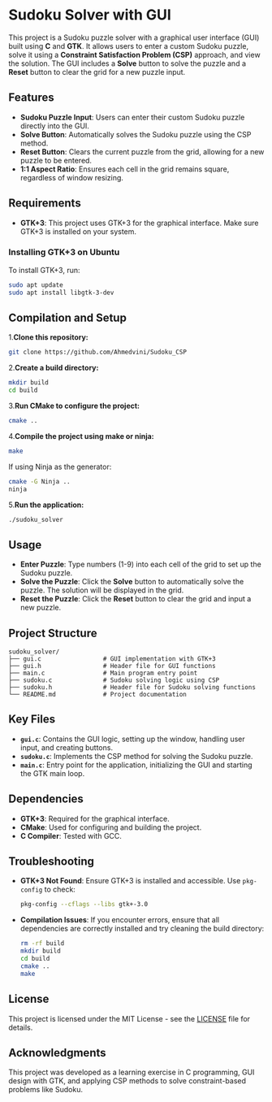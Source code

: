 # Sudoku Solver with GUI

This project is a Sudoku puzzle solver with a graphical user interface (GUI) built using **C** and **GTK**. It allows users to enter a custom Sudoku puzzle, solve it using a **Constraint Satisfaction Problem (CSP)** approach, and view the solution. The GUI includes a **Solve** button to solve the puzzle and a **Reset** button to clear the grid for a new puzzle input.

## Features

- **Sudoku Puzzle Input**: Users can enter their custom Sudoku puzzle directly into the GUI.
- **Solve Button**: Automatically solves the Sudoku puzzle using the CSP method.
- **Reset Button**: Clears the current puzzle from the grid, allowing for a new puzzle to be entered.
- **1:1 Aspect Ratio**: Ensures each cell in the grid remains square, regardless of window resizing.

## Requirements

- **GTK+3**: This project uses GTK+3 for the graphical interface. Make sure GTK+3 is installed on your system.

### Installing GTK+3 on Ubuntu

To install GTK+3, run:

```bash
sudo apt update
sudo apt install libgtk-3-dev
```
## Compilation and Setup

1.**Clone this repository:**

   ```bash
   git clone https://github.com/Ahmedvini/Sudoku_CSP
   ```
2.**Create a build directory:**

```bash
mkdir build
cd build
```
3.**Run CMake to configure the project:**
```bash
cmake ..
```
4.**Compile the project using make or ninja:**

```bash
make
```
If using Ninja as the generator:

```bash
cmake -G Ninja ..
ninja
```
5.**Run the application:**
```bash
./sudoku_solver
```
## Usage

- **Enter Puzzle**: Type numbers (1-9) into each cell of the grid to set up the Sudoku puzzle.
- **Solve the Puzzle**: Click the **Solve** button to automatically solve the puzzle. The solution will be displayed in the grid.
- **Reset the Puzzle**: Click the **Reset** button to clear the grid and input a new puzzle.
## Project Structure

```plaintext
sudoku_solver/
├── gui.c                 # GUI implementation with GTK+3
├── gui.h                 # Header file for GUI functions
├── main.c                # Main program entry point
├── sudoku.c              # Sudoku solving logic using CSP
├── sudoku.h              # Header file for Sudoku solving functions
└── README.md             # Project documentation
```
## Key Files

- **`gui.c`**: Contains the GUI logic, setting up the window, handling user input, and creating buttons.
- **`sudoku.c`**: Implements the CSP method for solving the Sudoku puzzle.
- **`main.c`**: Entry point for the application, initializing the GUI and starting the GTK main loop.

## Dependencies

- **GTK+3**: Required for the graphical interface.
- **CMake**: Used for configuring and building the project.
- **C Compiler**: Tested with GCC.
  
## Troubleshooting

- **GTK+3 Not Found**: Ensure GTK+3 is installed and accessible. Use `pkg-config` to check:

  ```bash
  pkg-config --cflags --libs gtk+-3.0
  ```

- **Compilation Issues**: If you encounter errors, ensure that all dependencies are correctly installed and try cleaning the build directory:

  ```bash
  rm -rf build
  mkdir build
  cd build
  cmake ..
  make
  ```
## License

This project is licensed under the MIT License - see the [LICENSE](LICENSE) file for details.

## Acknowledgments

This project was developed as a learning exercise in C programming, GUI design with GTK, and applying CSP methods to solve constraint-based problems like Sudoku.


   


